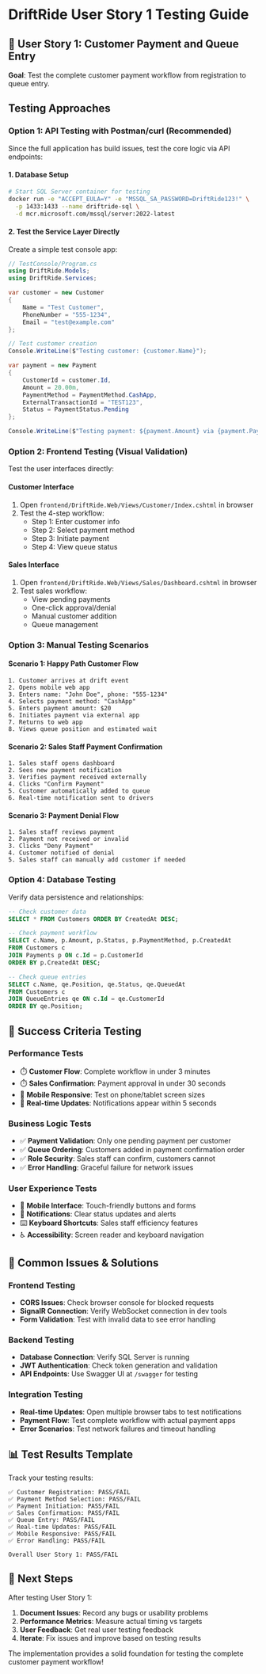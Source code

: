 # DriftRide User Story 1 Testing Guide

## 🎯 User Story 1: Customer Payment and Queue Entry

**Goal**: Test the complete customer payment workflow from registration to queue entry.

## Testing Approaches

### Option 1: API Testing with Postman/curl (Recommended)

Since the full application has build issues, test the core logic via API endpoints:

#### 1. Database Setup
```bash
# Start SQL Server container for testing
docker run -e "ACCEPT_EULA=Y" -e "MSSQL_SA_PASSWORD=DriftRide123!" \
  -p 1433:1433 --name driftride-sql \
  -d mcr.microsoft.com/mssql/server:2022-latest
```

#### 2. Test the Service Layer Directly

Create a simple test console app:

```csharp
// TestConsole/Program.cs
using DriftRide.Models;
using DriftRide.Services;

var customer = new Customer
{
    Name = "Test Customer",
    PhoneNumber = "555-1234",
    Email = "test@example.com"
};

// Test customer creation
Console.WriteLine($"Testing customer: {customer.Name}");

var payment = new Payment
{
    CustomerId = customer.Id,
    Amount = 20.00m,
    PaymentMethod = PaymentMethod.CashApp,
    ExternalTransactionId = "TEST123",
    Status = PaymentStatus.Pending
};

Console.WriteLine($"Testing payment: ${payment.Amount} via {payment.PaymentMethod}");
```

### Option 2: Frontend Testing (Visual Validation)

Test the user interfaces directly:

#### Customer Interface
1. Open `frontend/DriftRide.Web/Views/Customer/Index.cshtml` in browser
2. Test the 4-step workflow:
   - Step 1: Enter customer info
   - Step 2: Select payment method
   - Step 3: Initiate payment
   - Step 4: View queue status

#### Sales Interface
1. Open `frontend/DriftRide.Web/Views/Sales/Dashboard.cshtml` in browser
2. Test sales workflow:
   - View pending payments
   - One-click approval/denial
   - Manual customer addition
   - Queue management

### Option 3: Manual Testing Scenarios

#### Scenario 1: Happy Path Customer Flow
```
1. Customer arrives at drift event
2. Opens mobile web app
3. Enters name: "John Doe", phone: "555-1234"
4. Selects payment method: "CashApp"
5. Enters payment amount: $20
6. Initiates payment via external app
7. Returns to web app
8. Views queue position and estimated wait
```

#### Scenario 2: Sales Staff Payment Confirmation
```
1. Sales staff opens dashboard
2. Sees new payment notification
3. Verifies payment received externally
4. Clicks "Confirm Payment"
5. Customer automatically added to queue
6. Real-time notification sent to drivers
```

#### Scenario 3: Payment Denial Flow
```
1. Sales staff reviews payment
2. Payment not received or invalid
3. Clicks "Deny Payment"
4. Customer notified of denial
5. Sales staff can manually add customer if needed
```

### Option 4: Database Testing

Verify data persistence and relationships:

```sql
-- Check customer data
SELECT * FROM Customers ORDER BY CreatedAt DESC;

-- Check payment workflow
SELECT c.Name, p.Amount, p.Status, p.PaymentMethod, p.CreatedAt
FROM Customers c
JOIN Payments p ON c.Id = p.CustomerId
ORDER BY p.CreatedAt DESC;

-- Check queue entries
SELECT c.Name, qe.Position, qe.Status, qe.QueuedAt
FROM Customers c
JOIN QueueEntries qe ON c.Id = qe.CustomerId
ORDER BY qe.Position;
```

## 🎯 Success Criteria Testing

### Performance Tests
- ⏱️ **Customer Flow**: Complete workflow in under 3 minutes
- ⏱️ **Sales Confirmation**: Payment approval in under 30 seconds
- 📱 **Mobile Responsive**: Test on phone/tablet screen sizes
- 🔔 **Real-time Updates**: Notifications appear within 5 seconds

### Business Logic Tests
- ✅ **Payment Validation**: Only one pending payment per customer
- ✅ **Queue Ordering**: Customers added in payment confirmation order
- ✅ **Role Security**: Sales staff can confirm, customers cannot
- ✅ **Error Handling**: Graceful failure for network issues

### User Experience Tests
- 📱 **Mobile Interface**: Touch-friendly buttons and forms
- 🔔 **Notifications**: Clear status updates and alerts
- ⌨️ **Keyboard Shortcuts**: Sales staff efficiency features
- ♿ **Accessibility**: Screen reader and keyboard navigation

## 🐛 Common Issues & Solutions

### Frontend Testing
- **CORS Issues**: Check browser console for blocked requests
- **SignalR Connection**: Verify WebSocket connection in dev tools
- **Form Validation**: Test with invalid data to see error handling

### Backend Testing
- **Database Connection**: Verify SQL Server is running
- **JWT Authentication**: Check token generation and validation
- **API Endpoints**: Use Swagger UI at `/swagger` for testing

### Integration Testing
- **Real-time Updates**: Open multiple browser tabs to test notifications
- **Payment Flow**: Test complete workflow with actual payment apps
- **Error Scenarios**: Test network failures and timeout handling

## 📊 Test Results Template

Track your testing results:

```
✅ Customer Registration: PASS/FAIL
✅ Payment Method Selection: PASS/FAIL
✅ Payment Initiation: PASS/FAIL
✅ Sales Confirmation: PASS/FAIL
✅ Queue Entry: PASS/FAIL
✅ Real-time Updates: PASS/FAIL
✅ Mobile Responsive: PASS/FAIL
✅ Error Handling: PASS/FAIL

Overall User Story 1: PASS/FAIL
```

## 🚀 Next Steps

After testing User Story 1:
1. **Document Issues**: Record any bugs or usability problems
2. **Performance Metrics**: Measure actual timing vs targets
3. **User Feedback**: Get real user testing feedback
4. **Iterate**: Fix issues and improve based on testing results

The implementation provides a solid foundation for testing the complete customer payment workflow!